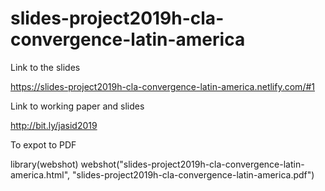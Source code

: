 # slides-project2019h-cla-convergence-latin-america

Link to the slides

<https://slides-project2019h-cla-convergence-latin-america.netlify.com/#1>

Link to working paper and slides

<http://bit.ly/jasid2019>


To expot to PDF

library(webshot)
webshot("slides-project2019h-cla-convergence-latin-america.html", "slides-project2019h-cla-convergence-latin-america.pdf")

